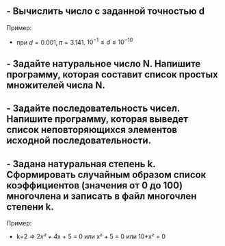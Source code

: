 ## - Вычислить число c заданной точностью d

 Пример: 

- при $d = 0.001, π = 3.141.$    $10^{-1} ≤ d ≤10^{-10}$
## - Задайте натуральное число N. Напишите программу, которая составит список простых множителей числа N.
## - Задайте последовательность чисел. Напишите программу, которая выведет список неповторяющихся элементов исходной последовательности.
## - Задана натуральная степень k. Сформировать случайным образом список коэффициентов (значения от 0 до 100) многочлена и записать в файл многочлен степени k.

Пример:

- k=2 => 2*x² + 4*x + 5 = 0 или x² + 5 = 0 или 10*x² = 0